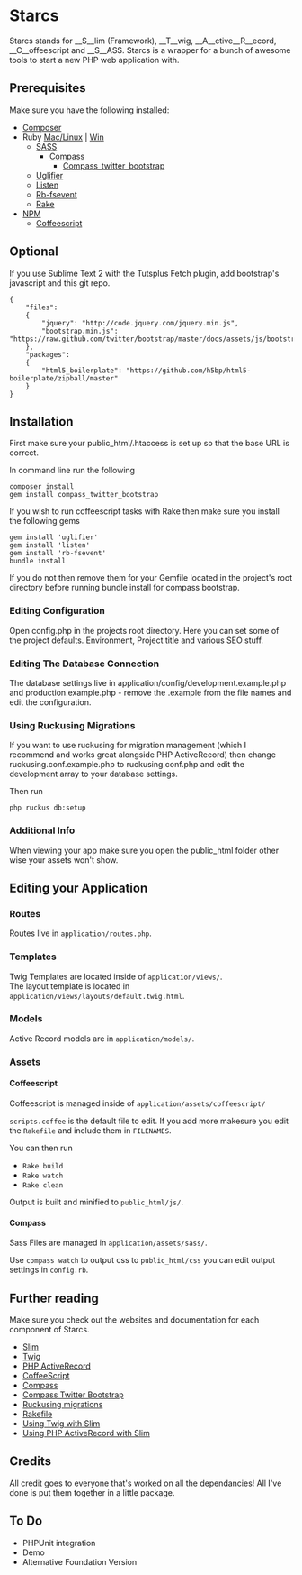 # Starcs

Starcs stands for __S__lim (Framework), __T__wig, __A__ctive__R__ecord, __C__offeescript and __S__ASS.  Starcs is a wrapper for a bunch of awesome tools to start a new PHP web application with.

## Prerequisites

Make sure you have the following installed:

* [Composer](http://getcomposer.org/)
* Ruby [Mac/Linux](https://rvm.io/) | [Win](http://rubyinstaller.org/)
	* [SASS](http://rubygems.org/gems/sass)
		* [Compass](https://rubygems.org/gems/compass)
			* [Compass_twitter_bootstrap](https://rubygems.org/gems/compass_twitter_bootstrap)
	* [Uglifier](https://github.com/lautis/uglifier)
	* [Listen](https://rubygems.org/gems/listen)
	* [Rb-fsevent](https://rubygems.org/gems/rb-fsevent)
	* [Rake](https://rubygems.org/gems/rake)
* [NPM](https://npmjs.org/)
	* [Coffeescript](https://npmjs.org/package/coffee-script)
	
## Optional

If you use Sublime Text 2 with the Tutsplus Fetch plugin, add bootstrap's javascript and this git repo.

```
{
	"files":
	{
		"jquery": "http://code.jquery.com/jquery.min.js",
		"bootstrap.min.js": "https://raw.github.com/twitter/bootstrap/master/docs/assets/js/bootstrap.min.js"
	},
	"packages":
	{
		"html5_boilerplate": "https://github.com/h5bp/html5-boilerplate/zipball/master"
	}
}
```
## Installation

First make sure your public_html/.htaccess is set up so that the base URL is correct.

In command line run the following

```
composer install 
gem install compass_twitter_bootstrap
```
If you wish to run coffeescript tasks with Rake then make sure you install the following gems

```
gem install 'uglifier'
gem install 'listen'
gem install 'rb-fsevent'
bundle install
```
If you do not then remove them for your Gemfile located in the project's root directory before running bundle install for compass bootstrap.

### Editing Configuration
Open config.php in the projects root directory.  Here you can set some of the project defaults.  Environment, Project title and various SEO stuff.

### Editing The Database Connection
The database settings live in application/config/development.example.php and production.example.php - remove the .example from the file names and edit the configuration.


### Using Ruckusing Migrations 
If you want to use ruckusing for migration management (which I recommend and works great alongside PHP ActiveRecord) then change ruckusing.conf.example.php to ruckusing.conf.php and edit the development array to your database settings.

Then run
```
php ruckus db:setup
```

### Additional Info

When viewing your app make sure you open the public_html folder other wise your assets won't show.

## Editing your Application

### Routes
Routes live in ```application/routes.php```.

### Templates
Twig Templates are located inside of ```application/views/```.  
The layout template is located in ```application/views/layouts/default.twig.html```.

### Models
Active Record models are in ```application/models/```.

### Assets

#### Coffeescript 
Coffeescript is managed inside of ```application/assets/coffeescript/```

```scripts.coffee``` is the default file to edit.  If you add more makesure you edit the ```Rakefile``` and include them in ```FILENAMES```.

You can then run

* ```Rake build```
* ```Rake watch```
* ```Rake clean```

Output is built and minified to ```public_html/js/```.

#### Compass
Sass Files are managed in ```application/assets/sass/```.

Use ```compass watch``` to output css to ```public_html/css``` you can edit output settings in ```config.rb```.

## Further reading
Make sure you check out the websites and documentation for each component of Starcs.

* [Slim](http://www.slimframework.com/)
* [Twig](http://twig.sensiolabs.org/)
* [PHP ActiveRecord](http://www.phpactiverecord.org/)
* [CoffeeScript](http://coffeescript.org/)
* [Compass](http://compass-style.org/)
* [Compass Twitter Bootstrap](https://github.com/vwall/compass-twitter-bootstrap)
* [Ruckusing migrations](https://github.com/ruckus/ruckusing-migrations)
* [Rakefile](https://gist.github.com/andrewberls/3118851)
* [Using Twig with Slim](http://silentworks.co.uk/blog/development/using-twig-with-slim-framework.html)
* [Using PHP ActiveRecord with Slim](http://silentworks.co.uk/blog/development/using-phpactiverecord-with-slim-framework.html)

## Credits

All credit goes to everyone that's worked on all the dependancies! All I've done is put them together in a little package.

## To Do
* PHPUnit integration
* Demo
* Alternative Foundation Version